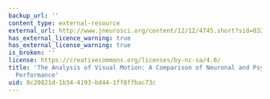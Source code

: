 ```yaml
---
backup_url: ''
content_type: external-resource
external_url: http://www.jneurosci.org/content/12/12/4745.short?sid=0322c71d-b8e8-4bb1-965b-bf276507340d
has_external_licence_warning: true
has_external_license_warning: true
is_broken: ''
license: https://creativecommons.org/licenses/by-nc-sa/4.0/
title: 'The Analysis of Visual Motion: A Comparison of Neuronal and Psychophysical
  Performance'
uid: 8c20821d-1b34-4193-bd44-1ff8ffbac73c
---
```

